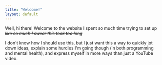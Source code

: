 ```yaml
---
title: "Welcome!"
layout: default
---
```


Well, hi there! Welcome to the website I spent so much time trying to set up _~~like so much I swear this took too long~~_

I don't know how I should use this, but I just want this a way to quickly jot down ideas, explain some hurdles I'm going though (in both programming and
mental health), and express myself in more ways than just a YouTube video.

